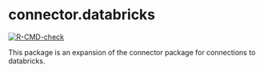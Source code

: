 
<!-- README.md is generated from README.Rmd. Please edit that file -->

# connector.databricks

<!-- badges: start -->

[![R-CMD-check](https://github.com/NN-OpenSource/connector.databricks/actions/workflows/R-CMD-check.yaml/badge.svg)](https://github.com/NN-OpenSource/connector.databricks/actions/workflows/R-CMD-check.yaml)
<!-- badges: end -->

This package is an expansion of the connector package for connections to
databricks.
